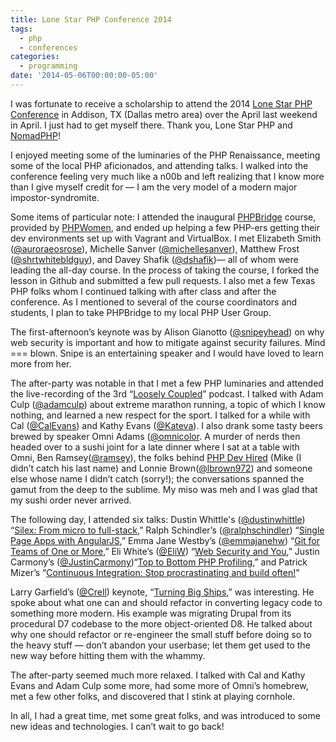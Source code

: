 ```yaml
---
title: Lone Star PHP Conference 2014
tags:
  - php
  - conferences
categories:
  - programming
date: '2014-05-06T00:00:00-05:00'
---
```


I was fortunate to receive a scholarship to attend the 2014 [Lone Star PHP Conference](http://lonestarphp.com/) in Addison, TX (Dallas metro area) over the April last weekend in April. I just had to get myself there. Thank you, Lone Star PHP and [NomadPHP](http://nomadphp.com/)!

I enjoyed meeting some of the luminaries of the PHP Renaissance, meeting some of the local PHP aficionados, and attending talks. I walked into the conference feeling very much like a n00b and left realizing that I know more than I give myself credit for — I am the very model of a modern major impostor-syndromite.

Some items of particular note:
I attended the inaugural [PHPBridge](http://phpbridge.org/) course, provided by [PHPWomen](http://phpwomen.org/), and ended up helping a few PHP-ers getting their dev environments set up with Vagrant and VirtualBox. I met Elizabeth Smith ([@auroraeosrose](https://twitter.com/auroraeosrose)), Michelle Sanver ([@michellesanver](https:/twitter.com/michellesanver)), Matthew Frost ([@shrtwhitebldguy](https://twitter.com/shrtwhitebldguy)), and Davey Shafik ([@dshafik](https://twitter.com/dshafik))— all of whom were leading the all-day course. In the process of taking the course, I forked the lesson in Github and submitted a few pull requests. I also met a few Texas PHP folks whom I continued talking with after class and after the conference. As I mentioned to several of the course coordinators and students, I plan to take PHPBridge to my local PHP User Group.

The first-afternoon’s keynote was by Alison Gianotto ([@snipeyhead](https://twitter.com/snipeyhead)) on why web security is important and how to mitigate against security failures. Mind === blown. Snipe is an entertaining speaker and I would have loved to learn more from her.

The after-party was notable in that I met a few PHP luminaries and attended the live-recording of the 3rd “[Loosely Coupled](http://looselycoupled.info/blog/2014/04/30/episode-3-conference-conversations/)” podcast. I talked with Adam Culp ([@adamculp](https://twitter.com/adamculp)) about extreme marathon running, a topic of which I know nothing, and learned a new respect for the sport. I talked for a while with Cal ([@CalEvans](https://twitter.com/CalEvans)) and Kathy Evans ([@Kateva](https://twitter.com/Kateva)). I also drank some tasty beers brewed by speaker Omni Adams ([@omnicolor](https://twitter.com/omnicolor). A murder of nerds then headed over to a sushi joint for a late dinner where I sat at a table with Omni, Ben Ramsey([@ramsey](https://twitter.com/ramsey)), the folks behind [PHP Dev Hired](http://www.phpdevhired.com/) (Mike (I didn’t catch his last name) and Lonnie Brown([@lbrown972](https://twitter.com/lbrown972)) and someone else whose name I didn’t catch (sorry!); the conversations spanned the gamut from the deep to the sublime. My miso was meh and I was glad that my sushi order never arrived.

The following day, I attended six talks: Dustin Whittle's ([@dustinwhittle](https://twitter.com/dustinwhittle)) “[Silex: From micro to full-stack](http://symfony.com/video/26/silex-from-micro-to-full-stack/English),” Ralph Schindler’s ([@ralphschindler](https://twitter.com/ralphschindler)) “[Single Page Apps with AngularJS](http://lanyrd.com/2014/lonestarphp/scxrty/),” Emma Jane Westby’s ([@emmajanehw](https://twitter.com/emmajanehw)) “[Git for Teams of One or More](http://drupalizeme.github.io/workflow-git-workshop/presentations/slides/session-lonestarphp.html#/),” Eli White’s ([@EliW](https://twitter.com/EliW)) “[Web Security and You](https://www.youtube.com/watch?v=ROlhsYQH3qY),” Justin Carmony’s ([@JustinCarmony](https://twitter.com/JustinCarmony))“[Top to Bottom PHP Profiling](https://speakerdeck.com/justincarmony/top-to-bottom-php-profiling),” and Patrick Mizer’s “[Continuous Integration: Stop procrastinating and build often!](http://www.austintechvideos.com/austinphp/2014/09/21/austinphp-continuous-integration-stop-procrastinating-and-build-often/)”

Larry Garfield’s ([@Crell](https://twitter.com/Crell)) keynote, “[Turning Big Ships](http://slidedeck.io/Crell/slides-turning-big-ships),” was interesting. He spoke about what one can and should refactor in converting legacy code to something more modern. His example was migrating Drupal from its procedural D7 codebase to the more object-oriented D8. He talked about why one should refactor or re-engineer the small stuff before doing so to the heavy stuff — don’t abandon your userbase; let them get used to the new way before hitting them with the whammy.

The after-party seemed much more relaxed. I talked with Cal and Kathy Evans and Adam Culp some more, had some more of Omni’s homebrew, met a few other folks, and discovered that I stink at playing cornhole.

In all, I had a great time, met some great folks, and was introduced to some new ideas and technologies. I can’t wait to go back!
